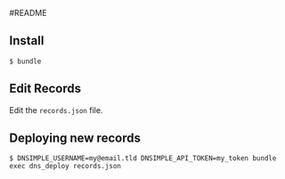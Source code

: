 #README

## Install
`$ bundle `

## Edit Records

Edit the `records.json` file.

## Deploying new records
`$ DNSIMPLE_USERNAME=my@email.tld DNSIMPLE_API_TOKEN=my_token bundle exec dns_deploy records.json `
